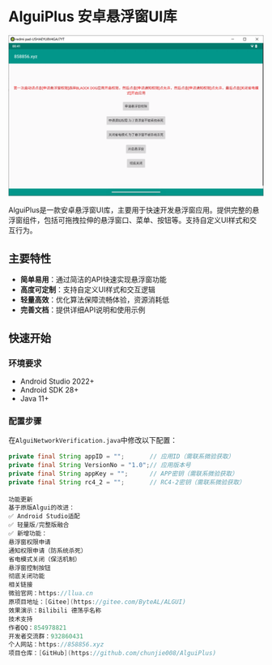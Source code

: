 # AlguiPlus 安卓悬浮窗UI库

[![效果图](https://github.com/chunjie008/AlguiPlus/blob/main/plus.png?raw=true)](https://github.com/chunjie008/AlguiPlus)

AlguiPlus是一款安卓悬浮窗UI库，主要用于快速开发悬浮窗应用。提供完整的悬浮窗组件，包括可拖拽拉伸的悬浮窗口、菜单、按钮等。支持自定义UI样式和交互行为。

## 主要特性

- **简单易用**：通过简洁的API快速实现悬浮窗功能
- **高度可定制**：支持自定义UI样式和交互逻辑
- **轻量高效**：优化算法保障流畅体验，资源消耗低
- **完善文档**：提供详细API说明和使用示例

## 快速开始

### 环境要求
- Android Studio 2022+
- Android SDK 28+
- Java 11+

### 配置步骤
在`AlguiNetworkVerification.java`中修改以下配置：
```java
private final String appID = "";       // 应用ID（需联系微验获取）
private final String VersionNo = "1.0";// 应用版本号
private final String appKey = "";      // APP密钥（需联系微验获取）
private final String rc4_2 = "";       // RC4-2密钥（需联系微验获取）

功能更新
基于原版Algui的改进：
✅ Android Studio适配
✅ 轻量版/完整版融合
✅ 新增功能：
悬浮窗权限申请
通知权限申请（防系统杀死）
省电模式关闭（保活机制）
悬浮窗控制按钮
彻底关闭功能
相关链接
微验官网：https://llua.cn
原项目地址：[Gitee](https://gitee.com/ByteAL/ALGUI)
效果演示：Bilibili 德荡乎名称
技术支持
作者QQ：854978821
开发者交流群：932860431
个人网站：https://858856.xyz
项目仓库：[GitHub](https://github.com/chunjie008/AlguiPlus)

